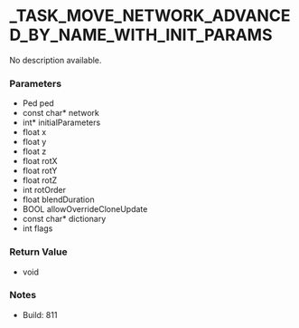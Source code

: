 # _TASK_MOVE_NETWORK_ADVANCED_BY_NAME_WITH_INIT_PARAMS

No description available.

### Parameters
* Ped ped
* const char* network
* int* initialParameters
* float x
* float y
* float z
* float rotX
* float rotY
* float rotZ
* int rotOrder
* float blendDuration
* BOOL allowOverrideCloneUpdate
* const char* dictionary
* int flags

### Return Value
* void

### Notes
* Build: 811

